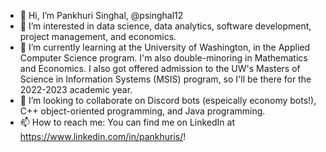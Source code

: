 - 👋 Hi, I’m Pankhuri Singhal, @psinghal12
- 👀 I’m interested in data science, data analytics, software development, project management, and economics.
- 🌱 I’m currently learning at the University of Washington, in the Applied Computer Science program. I'm also double-minoring in Mathematics and Economics. I also got offered admission to the UW's Masters of Science in Information Systems (MSIS) program, so I'll be there for the 2022-2023 academic year.
- 💞️ I’m looking to collaborate on Discord bots (espeically economy bots!), C++ object-oriented programming, and Java programming.
- 📫 How to reach me: You can find me on LinkedIn at https://www.linkedin.com/in/pankhuris/!
